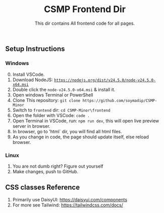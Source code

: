 
<center>
<h1>CSMP Frontend Dir</h1>
<p>This dir contains All frontend code for all pages.</p>
</center>

<br>

## Setup Instructions

### Windows

0. Install VSCode.
1. Download NodeJS: [`https://nodejs.org/dist/v24.5.0/node-v24.5.0-x64.msi`](https://nodejs.org/dist/v24.5.0/node-v24.5.0-x64.msi)
2. Double click the `node-v24.5.0-x64.msi` & install it.
3. Open windows Terminal or PowerShell
4. Clone This repository: `git clone https://github.com/soymadip/CSMP-Minor`
5. Switch to `frontend` dir: `cd CSMP-Minor\frontend`
6. Open the folder with VSCode: `code .`
7. Open Terminal in VSCode, run: `npm run dev`, this will open live preview server in browser.
8. In browser, go to 'html` dir, you will find all html files.
9. As you change in code, the page should update itself, else reload browser.


### Linux

1. You are not dumb right? Figure out yourself
2. Make changes, push to GitHub.



## CSS classes Reference

1. Primarily use DaisyUI: https://daisyui.com/components
2. For more see Tailwind: https://tailwindcss.com/docs/